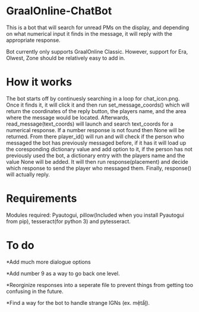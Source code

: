 # GraalOnline-ChatBot

This is a bot that will search for unread PMs on the display, and depending on what numerical input it finds in the message, it will reply with the appropriate response.

Bot currently only supports GraalOnline Classic. However, support for Era, Olwest, Zone should be relatively easy to add in.

# How it works

The bot starts off by continuesly searching in a loop for chat_icon.png. Once it finds it, it will click it and then run set_message_coords() which will return the coordinates of the reply button, the players name, and the area where the message would be located. Afterwards, read_message(text_coords) will launch and search text_coords for a numerical response. If a number response is not found then None will be returned. From there player_id() will run and will check if the person who messaged the bot has previously messaged before, if it has it will load up the coresponding dictionary value and add option to it, if the person has not previously used the bot, a dictionary entry with the players name and the value None will be added. It will then run response(placement) and decide which response to send the player who messaged them. Finally, response() will actually reply.

# Requirements

Modules required: Pyautogui, pillow(Included when you install Pyautogui from pip), tesseract(for python 3) and pytesseract.

# To do

*Add much more dialogue options

*Add number 9 as a way to go back one level.

*Reorginize responses into a seperate file to prevent things from getting too confusing in the future.

*Find a way for the bot to handle strange IGNs (ex. mệtẩḽ).
